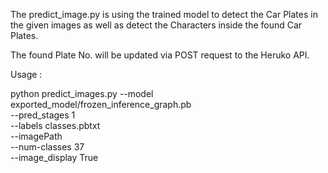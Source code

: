 The predict_image.py is using the trained model to detect the Car Plates in the given images as well as detect the Characters inside the found Car Plates.

The found Plate No. will be updated via POST request to the Heruko API.


Usage : 

python predict_images.py --model exported_model/frozen_inference_graph.pb \
 --pred_stages 1 \
 --labels classes.pbtxt \
 --imagePath  \
 --num-classes 37 \
 --image_display True 
 
 
